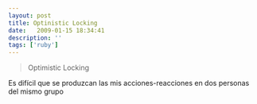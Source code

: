 ```yaml
---
layout: post
title: Optinistic Locking
date:   2009-01-15 18:34:41
description: ''
tags: ['ruby']
---
```


> Optimistic Locking

Es difícil que se produzcan las mis acciones-reacciones en dos personas del mismo grupo
